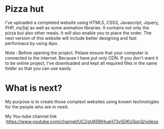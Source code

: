 # Pizza hut
I've uploaded a completed website using HTML5, CSS3, Javascript, Jquery, PHP, mySql as well as some animation libraries. It contains not only the pizza but also other meals. It will also enable you to place the order. The next version of this website will include better designing and fast performace by using Ajax. 

Note : Before opening the project. Pelase ensure that your computer is connected to the internet. Because I have put only CDN. If you don't want it to be online project, I've downloaded and kept all required files in the same folder so that you can use easily.  

# What is next?
My purpose is to create those complext websites using known technologies for the people who are in need. 

My You-tube channel link :https://www.youtube.com/channel/UCZgU65RlHuaH73v5DKU3qcQ/videos

 

